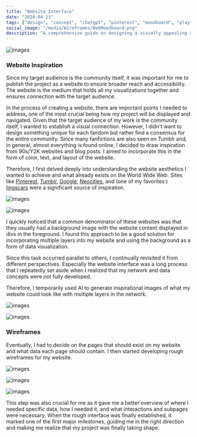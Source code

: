 ```yaml
---
title: "Website Interface"
date: "2024-04-23"
tags: ["design", "concept", "chatgpt", "pinterest", "moodboard", "play"]
social_image: "/media/Wireframes/WebMoodboard.png"
description: "A comprehensive guide on designing a visually appealing and functional website interface, inspired by 90s/Y2K aesthetics and popular web platforms."
---
```


![images](/media/Wireframes/WebMoodboard.png)

### Website Inspiration

Since my target audience is the community itself, it was important for me to publish the project as a website to ensure broader reach and accessibility. The website is the medium that holds all my visualizations together and ensures connection with the target audience.

In the process of creating a website, there are important points I needed to address, one of the most crucial being how my project will be displayed and navigated. Given that the target audience of my work is the community itself, I wanted to establish a visual connection. However, I didn't want to design something unique for each fandom but rather find a consensus for the entire community. Since many fanfictions are also seen on Tumblr and, in general, almost everything is found online, I decided to draw inspiration from 90s/Y2K websites and blog posts. I aimed to incorporate this in the form of color, text, and layout of the website.

Therefore, I first delved deeply into understanding the website aesthetics I wanted to achieve and what already exists on the World Wide Web. Sites like [Pinterest](https://www.pinterest.com/), [Tumblr](https://www.tumblr.com/), [Google](https://www.google.com/), [Neocities](https://neocities.org/browse), and (one of my favorites:) [lingscars](https://www.lingscars.com/) were a significant source of inspiration.

![images](/media/Wireframes/WebRecherche.png)

![images](/media/Wireframes/lings-cars.jpg)

I quickly noticed that a common denominator of these websites was that they usually had a background image with the website content displayed in divs in the foreground. I found this approach to be a good solution for incorporating multiple layers into my website and using the background as a form of data visualization.

Since this task occurred parallel to others, I continually revisited it from different perspectives. Especially the website interface was a long process that I repeatedly set aside when I realized that my network and data concepts were not fully developed.

Therefore, I temporarily used AI to generate inspirational images of what my website could look like with multiple layers in the network.

![images](/media/Wireframes/AI_Moodboard.png)

![images](/media/Wireframes/chatgpt_visual_inspo12.webp)

### Wireframes

Eventually, I had to decide on the pages that should exist on my website and what data each page should contain. I then started developing rough wireframes for my website.

![images](/media/Wireframes/UX03.png)

![images](/media/Wireframes/UX01.png)

![images](/media/Wireframes/UX02.png)

This step was also crucial for me as it gave me a better overview of where I needed specific data, how I needed it, and what interactions and subpages were necessary. When the rough interface was finally established, it marked one of the first major milestones, guiding me in the right direction and making me realize that my project was finally taking shape.
